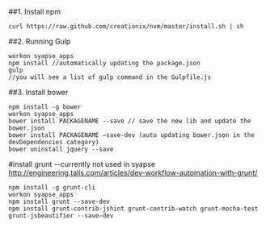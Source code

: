 ##1. Install npm
```
curl https://raw.github.com/creationix/nvm/master/install.sh | sh
```

##2. Running Gulp

```
workon syapse_apps
npm install //automatically updating the package.json
gulp
//you will see a list of gulp command in the Gulpfile.js
```
##3. Install bower

```
npm install -g bower
workon syapse_apps
bower install PACKAGENAME --save // save the new lib and update the bower.json
bower install PACKAGENAME —save-dev (auto updating bower.json in the devDependencies category)
bower uninstall jquery --save
```

#install grunt 
--currently not used in syapse
http://engineering.talis.com/articles/dev-workflow-automation-with-grunt/

```
npm install -g grunt-cli
workon syapse_apps
npm install grunt --save-dev
npm install grunt-contrib-jshint grunt-contrib-watch grunt-mocha-test grunt-jsbeautifier --save-dev
```